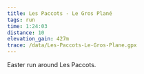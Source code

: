 ```yaml
---
title: Les Paccots - Le Gros Plané
tags: run
time: 1:24:03
distance: 10
elevation_gain: 427m
trace: /data/Les-Paccots-Le-Gros-Plane.gpx
---
```


Easter run around Les Paccots.
